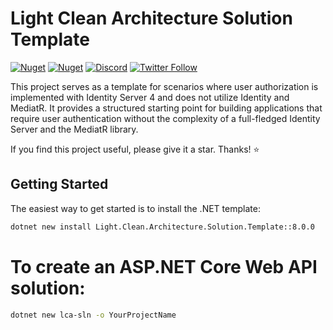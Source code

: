 ﻿# Light Clean Architecture Solution Template

[![Nuget](https://img.shields.io/nuget/v/Light.Clean.Architecture.Solution.Template.svg)](https://www.nuget.org/packages/Light.Clean.Architecture.Solution.Template/)
[![Nuget](https://img.shields.io/nuget/dt/Light.Clean.Architecture.Solution.Template.svg)](https://www.nuget.org/packages/Light.Clean.Architecture.Solution.Template/)
[![Discord](https://img.shields.io/discord/saber.motamedi.svg)](https://discord.gg/saber.motamedi)
[![Twitter Follow](https://img.shields.io/twitter/follow/Saber_motamedi.svg?style=social)](https://twitter.com/Saber_motamedi)

This project serves as a template for scenarios where user authorization is implemented with Identity Server 4 and does not utilize Identity and MediatR. It provides a structured starting point for building applications that require user authentication without the complexity of a full-fledged Identity Server and the MediatR library.

If you find this project useful, please give it a star. Thanks! ⭐

## Getting Started

The easiest way to get started is to install the .NET template:

```bash
dotnet new install Light.Clean.Architecture.Solution.Template::8.0.0
```


# To create an ASP.NET Core Web API solution:

```bash
dotnet new lca-sln -o YourProjectName
```
